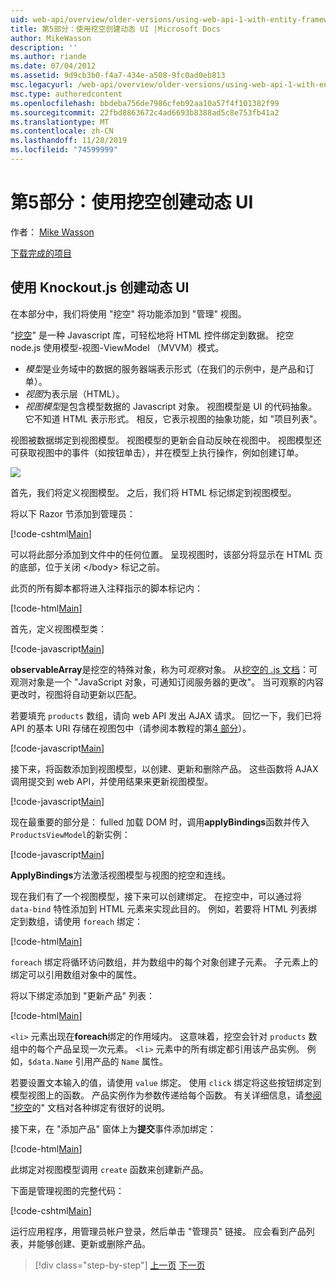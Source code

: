 ```yaml
---
uid: web-api/overview/older-versions/using-web-api-1-with-entity-framework-5/using-web-api-with-entity-framework-part-5
title: 第5部分：使用挖空创建动态 UI |Microsoft Docs
author: MikeWasson
description: ''
ms.author: riande
ms.date: 07/04/2012
ms.assetid: 9d9cb3b0-f4a7-434e-a508-9fc0ad0eb813
msc.legacyurl: /web-api/overview/older-versions/using-web-api-1-with-entity-framework-5/using-web-api-with-entity-framework-part-5
msc.type: authoredcontent
ms.openlocfilehash: bbdeba756de7986cfeb92aa10a57f4f101382f99
ms.sourcegitcommit: 22fbd8863672c4ad6693b8388ad5c8e753fb41a2
ms.translationtype: MT
ms.contentlocale: zh-CN
ms.lasthandoff: 11/28/2019
ms.locfileid: "74599999"
---
```

# <a name="part-5-creating-a-dynamic-ui-with-knockoutjs"></a>第5部分：使用挖空创建动态 UI

作者： [Mike Wasson](https://github.com/MikeWasson)

[下载完成的项目](https://code.msdn.microsoft.com/ASP-NET-Web-API-with-afa30545)

## <a name="creating-a-dynamic-ui-with-knockoutjs"></a>使用 Knockout.js 创建动态 UI

在本部分中，我们将使用 "挖空" 将功能添加到 "管理" 视图。

"[挖空](http://knockoutjs.com/)" 是一种 Javascript 库，可轻松地将 HTML 控件绑定到数据。 挖空 node.js 使用模型-视图-ViewModel （MVVM）模式。

- *模型*是业务域中的数据的服务器端表示形式（在我们的示例中，是产品和订单）。
- *视图*为表示层（HTML）。
- *视图模型*是包含模型数据的 Javascript 对象。 视图模型是 UI 的代码抽象。 它不知道 HTML 表示形式。 相反，它表示视图的抽象功能，如 "项目列表"。

视图被数据绑定到视图模型。 视图模型的更新会自动反映在视图中。 视图模型还可获取视图中的事件（如按钮单击），并在模型上执行操作，例如创建订单。

![](using-web-api-with-entity-framework-part-5/_static/image1.png)

首先，我们将定义视图模型。 之后，我们将 HTML 标记绑定到视图模型。

将以下 Razor 节添加到管理员：

[!code-cshtml[Main](using-web-api-with-entity-framework-part-5/samples/sample1.cshtml)]

可以将此部分添加到文件中的任何位置。 呈现视图时，该部分将显示在 HTML 页的底部，位于关闭 &lt;/body&gt; 标记之前。

此页的所有脚本都将进入注释指示的脚本标记内：

[!code-html[Main](using-web-api-with-entity-framework-part-5/samples/sample2.html)]

首先，定义视图模型类：

[!code-javascript[Main](using-web-api-with-entity-framework-part-5/samples/sample3.js)]

**observableArray**是挖空的特殊对象，称为可*观察*对象。 从[挖空的 .js 文档](http://knockoutjs.com/documentation/observables.html)：可观测对象是一个 "JavaScript 对象，可通知订阅服务器的更改"。 当可观察的内容更改时，视图将自动更新以匹配。

若要填充 `products` 数组，请向 web API 发出 AJAX 请求。 回忆一下，我们已将 API 的基本 URI 存储在视图包中（请参阅本教程的第[4 部分](using-web-api-with-entity-framework-part-4.md)）。

[!code-javascript[Main](using-web-api-with-entity-framework-part-5/samples/sample4.js?highlight=5)]

接下来，将函数添加到视图模型，以创建、更新和删除产品。 这些函数将 AJAX 调用提交到 web API，并使用结果来更新视图模型。

[!code-javascript[Main](using-web-api-with-entity-framework-part-5/samples/sample5.js?highlight=7)]

现在最重要的部分是： fulled 加载 DOM 时，调用**applyBindings**函数并传入 `ProductsViewModel`的新实例：

[!code-javascript[Main](using-web-api-with-entity-framework-part-5/samples/sample6.js)]

**ApplyBindings**方法激活视图模型与视图的挖空和连线。

现在我们有了一个视图模型，接下来可以创建绑定。 在挖空中，可以通过将 `data-bind` 特性添加到 HTML 元素来实现此目的。 例如，若要将 HTML 列表绑定到数组，请使用 `foreach` 绑定：

[!code-html[Main](using-web-api-with-entity-framework-part-5/samples/sample7.html?highlight=1)]

`foreach` 绑定将循环访问数组，并为数组中的每个对象创建子元素。 子元素上的绑定可以引用数组对象中的属性。

将以下绑定添加到 "更新产品" 列表：

[!code-html[Main](using-web-api-with-entity-framework-part-5/samples/sample8.html)]

`<li>` 元素出现在**foreach**绑定的作用域内。 这意味着，挖空会针对 `products` 数组中的每个产品呈现一次元素。 `<li>` 元素中的所有绑定都引用该产品实例。 例如，`$data.Name` 引用产品的 `Name` 属性。

若要设置文本输入的值，请使用 `value` 绑定。 使用 `click` 绑定将这些按钮绑定到模型视图上的函数。 产品实例作为参数传递给每个函数。 有关详细信息，请[参阅 "挖空](http://knockoutjs.com/documentation/observables.html)的" 文档对各种绑定有很好的说明。

接下来，在 "添加产品" 窗体上为**提交**事件添加绑定：

[!code-html[Main](using-web-api-with-entity-framework-part-5/samples/sample9.html)]

此绑定对视图模型调用 `create` 函数来创建新产品。

下面是管理视图的完整代码：

[!code-cshtml[Main](using-web-api-with-entity-framework-part-5/samples/sample10.cshtml)]

运行应用程序，用管理员帐户登录，然后单击 "管理员" 链接。 应会看到产品列表，并能够创建、更新或删除产品。

> [!div class="step-by-step"]
> [上一页](using-web-api-with-entity-framework-part-4.md)
> [下一页](using-web-api-with-entity-framework-part-6.md)

